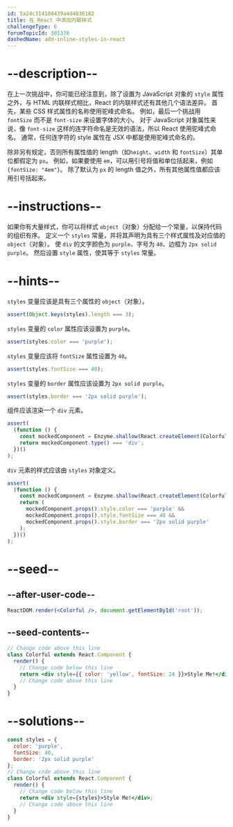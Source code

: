 ```yaml
---
id: 5a24c314108439a4d4036182
title: 在 React 中添加内联样式
challengeType: 6
forumTopicId: 301378
dashedName: add-inline-styles-in-react
---
```


# --description--

在上一次挑战中，你可能已经注意到，除了设置为 JavaScript 对象的 `style` 属性之外，与 HTML 内联样式相比，React 的内联样式还有其他几个语法差异。 首先，某些 CSS 样式属性的名称使用驼峰式命名。 例如，最后一个挑战用 `fontSize` 而不是 `font-size` 来设置字体的大小。 对于 JavaScript 对象属性来说，像 `font-size` 这样的连字符命名是无效的语法，所以 React 使用驼峰式命名。 通常，任何连字符的 style 属性在 JSX 中都是使用驼峰式命名的。

除非另有规定，否则所有属性值的 length（如`height`、`width` 和 `fontSize`）其单位都假定为 `px`。 例如，如果要使用 `em`，可以用引号将值和单位括起来，例如 `{fontSize: "4em"}`。 除了默认为 `px` 的 length 值之外，所有其他属性值都应该用引号括起来。

# --instructions--

如果你有大量样式，你可以将样式 `object`（对象）分配给一个常量，以保持代码的组织有序。 定义一个 `styles` 常量，并将其声明为具有三个样式属性及对应值的 `object`（对象）。 使 `div` 的文字颜色为 `purple`、字号为 `40`、边框为 `2px solid purple`。 然后设置 `style` 属性，使其等于 `styles` 常量。

# --hints--

`styles` 变量应该是具有三个属性的 `object`（对象）。

```js
assert(Object.keys(styles).length === 3);
```

`styles` 变量的 `color` 属性应该设置为 `purple`。

```js
assert(styles.color === 'purple');
```

`styles` 变量应该将 `fontSize` 属性设置为 `40`。

```js
assert(styles.fontSize === 40);
```

`styles` 变量的 `border` 属性应该设置为 `2px solid purple`。

```js
assert(styles.border === '2px solid purple');
```

组件应该渲染一个 `div` 元素。

```js
assert(
  (function () {
    const mockedComponent = Enzyme.shallow(React.createElement(Colorful));
    return mockedComponent.type() === 'div';
  })()
);
```

`div` 元素的样式应该由 `styles` 对象定义。

```js
assert(
  (function () {
    const mockedComponent = Enzyme.shallow(React.createElement(Colorful));
    return (
      mockedComponent.props().style.color === 'purple' &&
      mockedComponent.props().style.fontSize === 40 &&
      mockedComponent.props().style.border === '2px solid purple'
    );
  })()
);
```

# --seed--

## --after-user-code--

```jsx
ReactDOM.render(<Colorful />, document.getElementById('root'));
```

## --seed-contents--

```jsx
// Change code above this line
class Colorful extends React.Component {
  render() {
    // Change code below this line
    return <div style={{ color: 'yellow', fontSize: 24 }}>Style Me!</div>;
    // Change code above this line
  }
}
```

# --solutions--

```jsx
const styles = {
  color: 'purple',
  fontSize: 40,
  border: '2px solid purple'
};
// Change code above this line
class Colorful extends React.Component {
  render() {
    // Change code below this line
    return <div style={styles}>Style Me!</div>;
    // Change code above this line
  }
}
```
